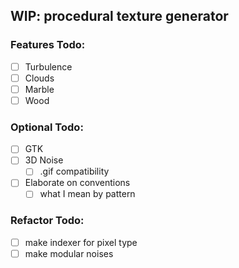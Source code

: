 ## WIP: procedural texture generator

### Features Todo:
- [ ] Turbulence
- [ ] Clouds
- [ ] Marble
- [ ] Wood

### Optional Todo:
- [ ] GTK
- [ ] 3D Noise
    - [ ] .gif compatibility
- [ ] Elaborate on conventions
    - [ ] what I mean by pattern
### Refactor Todo: 
- [ ] make indexer for pixel type
- [ ] make modular noises